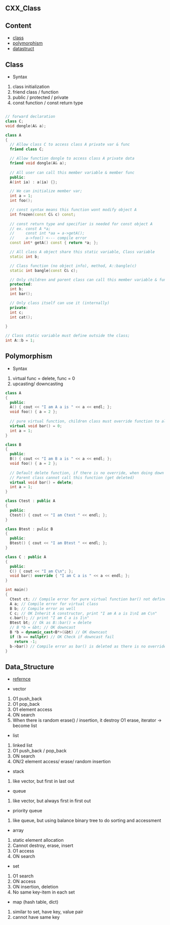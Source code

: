 ## CXX_Class  

## Content  

* [class](#Class)  
* [polymorphism](#Polymorphism)  
* [datastruct](#Data_Structure)  

## Class  

* Syntax  
1. class initialization
2. friend class / function
3. public / protected / private
4. const function / const return type

```cpp

// forward declaration
class C;
void dongle(A& a);

class A
{
  // Allow class C to access class A private var & func 
  friend class C;

  // Allow function dongle to access class A private data
  friend void dongle(A& a);
 
  // All user can call this member variable & member func
  public:
  A(int ia) : a(ia) {};

  // We can initialize member var;
  int a = 1;
  int foo();

  // const syntax means this function wont modify object A
  int frozen(const C& c) const;
  
  // const return type and specifier is needed for const object A
  // ex. const A *a;
  //     const int *aa = a->getA();
  //     a->foo() <--- compile error
  const int* getA() const { return *a; };

  // All class A object share this static variable, Class variable
  static int b;

  // Class function (no object info), method, A::bangle(c)
  static int bangle(const C& c);

  // Only children and parent class can call this member variable & func
  protected:
  int b;
  int bar();

  // Only class itself can use it (internally)
  private:
  int c;
  int cat();
  
}

// Class static variable must define outside the class;
int A::b = 1;
```

## Polymorphism  

* Syntax
1. virtual func = delete, func = 0
2. upcasting/ downcasting

```cpp
class A
{
  public:
  A() { cout << "I am A a is " << a << endl; };
  void foo() { a = 2 };
  
  // pure virtual function, children class must override function to allow instantiation
  virtual void bar() = 0;
  int a = 1;
}

class B
{
  public:
  B() { cout << "I am B a is " << a << endl; };
  void foo() { a = 2 };
  
  // Default delete function, if there is no override, when doing down casting,
  // Parent class cannot call this function (get deleted)
  virtual void bar() = delete;
  int a = 1;
}

class Ctest : public A
{
  public:
  Ctest() { cout << "I am Ctest " << endl; };
}

class Btest : pulic B
{
  public:
  Btest() { cout << "I am Btest " << endl; };
}

class C : public A
{
  public:
  C() { cout << "I am C\n"; };
  void bar() override { "I am C a is " << a << endl; };
}

int main()
{
  Ctest ct; // Compile error for pure virtual function bar() not defined.
  A a; // Compile error for virtual class
  B b; // Compile error as well
  C c; // OK Inherit A constructor, print "I am A a is 1\nI am C\n"
  c.bar(); // print "I am C a is 1\n"
  Btest bt; // Ok as B::bar() = delete
  // B *b = &bt; // OK downcast
  B *b = dynamic_cast<B*>(&bt) // OK downcast
  if (b == nullptr) // OK Check if downcast fail
    return -1;
  b->bar() // Compile error as bar() is deleted as there is no override
}
```  

## Data_Structure  

* [refernce](https://www.bigocheatsheet.com/)  

* vector
1. O1 push_back
2. O1 pop_back
3. O1 element access
4. ON search
5. When there is random erase() / insertion, it destroy O1 erase, iterator -> become list

* list
1. linked list
2. O1 push_back / pop_back
3. ON search
4. ON/2 element access/ erase/ random insertion

* stack
1. like vector, but first in last out

* queue
1. like vector, but always first in first out

* priority queue
1. like queue, but using balance binary tree to do sorting and accessment

* array
1. static element allocation
2. Cannot destroy, erase, insert
3. O1 access
4. ON search

* set
1. O1 search
2. ON access
3. ON insertion, deletion
4. No same key-item in each set

* map (hash table, dict)
1. similar to set, have key, value pair
2. cannot have same key
